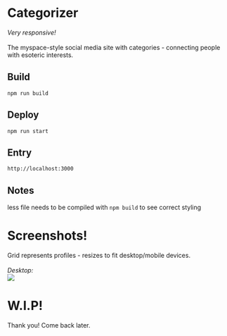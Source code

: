 # Categorizer
_Very responsive!_<br><br>
The myspace-style social media site with categories - connecting people with esoteric interests.

## Build
`npm run build`

## Deploy 
`npm run start`

## Entry
`http://localhost:3000`

## Notes
less file needs to be compiled with `npm build` to see correct styling

# Screenshots!
Grid represents profiles - resizes to fit desktop/mobile devices.<br><br>
*Desktop:* <br>
<img src="https://i.ibb.co/5k7V8Zq/Screen-Shot-2022-01-08-at-8-18-16-PM.png">


# W.I.P!
Thank you! Come back later.
